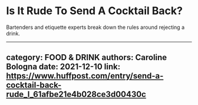 # Is It Rude To Send A Cocktail Back?

Bartenders and etiquette experts break down the rules around rejecting a drink.

---
category: FOOD & DRINK
authors: Caroline Bologna
date: 2021-12-10
link: https://www.huffpost.com/entry/send-a-cocktail-back-rude_l_61afbe21e4b028ce3d00430c
---
